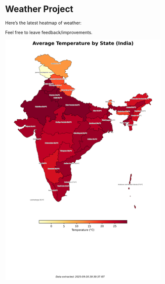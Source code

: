 # Weather Project

Here’s the latest heatmap of weather:

Feel free to leave feedback/improvements.

![India Heatmap](docs/assets/india_heatmap.png?v=CEC197)
